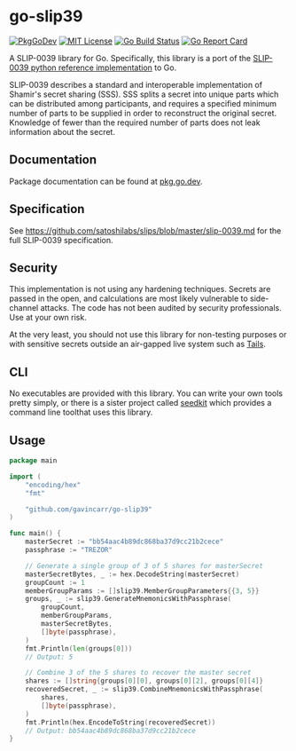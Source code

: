 go-slip39
=========

[![PkgGoDev](https://pkg.go.dev/badge/gavincarr/go-slip39)](https://pkg.go.dev/github.com/gavincarr/go-slip39)
[![MIT License](https://img.shields.io/github/license/gavincarr/go-slip39.svg?maxAge=2592000&color=blue)](https://github.com/gavincarr/go-slip39/blob/master/LICENCE)
[![Go Build Status](https://github.com/gavincarr/go-slip39/actions/workflows/go.yml/badge.svg)](https://github.com/gavincarr/go-slip39/actions/workflows/go.yml/badge.svg)
[![Go Report Card](https://goreportcard.com/badge/github.com/gavincarr/go-slip39)](https://goreportcard.com/report/github.com/gavincarr/go-slip39)

A SLIP-0039 library for Go. Specifically, this library is a port of the
[SLIP-0039 python reference implementation](http://github.com/trezor/python-shamir-mnemonic/) to Go.

SLIP-0039 describes a standard and interoperable implementation of Shamir's
secret sharing (SSS). SSS splits a secret into unique parts which can be
distributed among participants, and requires a specified minimum number of
parts to be supplied in order to reconstruct the original secret. Knowledge of
fewer than the required number of parts does not leak information about the
secret.

Documentation
-------------

Package documentation can be found at [pkg.go.dev](https://pkg.go.dev/github.com/gavincarr/go-slip39).

Specification
-------------

See https://github.com/satoshilabs/slips/blob/master/slip-0039.md for the full
SLIP-0039 specification.

Security
--------

This implementation is not using any hardening techniques. Secrets are passed
in the open, and calculations are most likely vulnerable to side-channel attacks.
The code has not been audited by security professionals. Use at your own risk.

At the very least, you should not use this library for non-testing purposes
or with sensitive secrets outside an air-gapped live system such as
[Tails](https://tails.net/).

CLI
---

No executables are provided with this library. You can write your own tools
pretty simply, or there is a sister project called
[seedkit](https://github.com/gavincarr/seedkit/) which provides a command
line toolthat uses this library.

Usage
-----

```go
package main

import (
	"encoding/hex"
	"fmt"

	"github.com/gavincarr/go-slip39"
)

func main() {
	masterSecret := "bb54aac4b89dc868ba37d9cc21b2cece"
	passphrase := "TREZOR"

	// Generate a single group of 3 of 5 shares for masterSecret
	masterSecretBytes, _ := hex.DecodeString(masterSecret)
	groupCount := 1
	memberGroupParams := []slip39.MemberGroupParameters{{3, 5}}
	groups, _ := slip39.GenerateMnemonicsWithPassphrase(
		groupCount,
		memberGroupParams,
		masterSecretBytes,
		[]byte(passphrase),
	)
	fmt.Println(len(groups[0]))
	// Output: 5

	// Combine 3 of the 5 shares to recover the master secret
	shares := []string{groups[0][0], groups[0][2], groups[0][4]}
	recoveredSecret, _ := slip39.CombineMnemonicsWithPassphrase(
		shares,
		[]byte(passphrase),
	)
	fmt.Println(hex.EncodeToString(recoveredSecret))
	// Output: bb54aac4b89dc868ba37d9cc21b2cece
}
```

